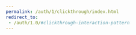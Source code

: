 ```yaml
---
permalink: /auth/1/clickthrough/index.html
redirect_to:
 - /auth/1.0/#clickthrough-interaction-pattern
---
```

